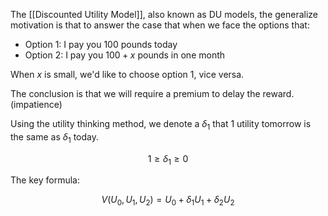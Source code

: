 The [[Discounted Utility Model]], also known as DU models, the generalize motivation  is that to answer the case that when we face the options that: 

- Option 1: I pay you $100$ pounds today
- Option 2: I pay you $100+x$ pounds in one month

When $x$ is small, we'd like to choose option 1, vice versa.

The conclusion is that we will require a premium to delay the reward. (impatience)

Using the utility thinking method, we denote a $\delta_1$ that 1 utility tomorrow is the same as $\delta_1$ today.

$$
1\geq \delta_{1}\geq 0
$$

The key formula: 

$$
V(U_0,U_{1},U_{2})=U_{0}+\delta_{1}U_{1}+\delta_{2}U_2
$$
